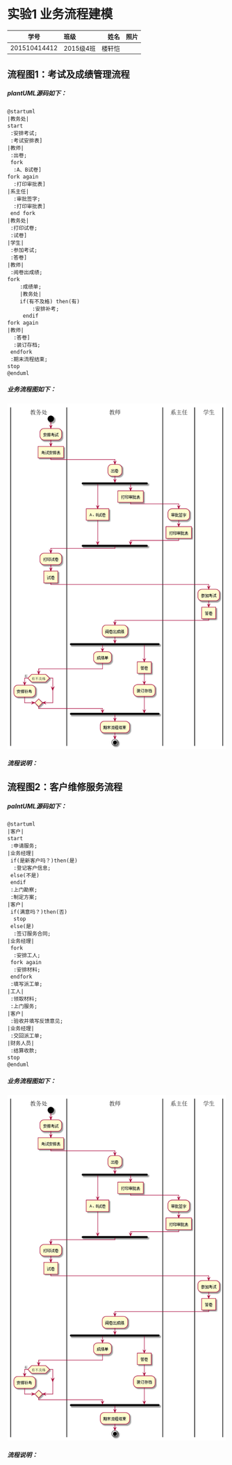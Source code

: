 # 实验1 业务流程建模
|    学号    |       班级       |      姓名     |    照片    | 
|:-------:|:------------- | ----------:|----------:|
|   201510414412  |     2015级4班    |   楼轩恺   |  |


流程图1：考试及成绩管理流程
---------------
##### plantUML源码如下：
```
@startuml
|教务处|
start
 :安排考试;
 :考试安排表]
|教师|
 :出卷;
 fork
  :A、B试卷]
fork again
  :打印审批表]
|系主任|
  :审批签字;
  :打印审批表]
 end fork
|教务处|
 :打印试卷;
 :试卷]
|学生|
 :参加考试;
 :答卷]
|教师|
 :阅卷出成绩;
fork
    :成绩单;
    |教务处|
    if(有不及格) then(有)
        :安排补考;
     endif
fork again
|教师|
  :答卷]
  :装订存档;
 endfork
 :期末流程结束;
stop
@enduml
```
##### 业务流程图如下：
![](./1.png )
##### 流程说明：


流程图2：客户维修服务流程
---------------
##### palntUML源码如下：
```
@startuml
|客户|
start
 :申请服务;
|业务经理|
 if(是新客户吗？)then(是)
  :登记客户信息;
 else(不是)
 endif
 :上门勘察;
 :制定方案;
|客户|
 if(满意吗？)then(否)
  stop
 else(是)
  :签订服务合同;
|业务经理|
 fork
  :安排工人;
 fork again
  :安排材料;
 endfork
 :填写派工单;
|工人|
 :领取材料;
 :上门服务;
|客户|
 :验收并填写反馈意见;
|业务经理|
 :交回派工单;
|财务人员|
 :结算收款;
stop
@enduml
```
##### 业务流程图如下：
![](./1.png )
##### 流程说明：

